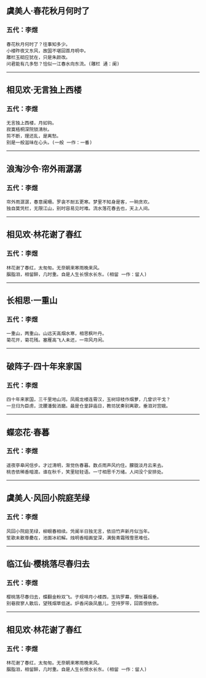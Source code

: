 ## 虞美人·春花秋月何时了
### 五代：李煜
```
春花秋月何时了？往事知多少。
小楼昨夜又东风，故国不堪回首月明中。
雕栏玉砌应犹在，只是朱颜改。
问君能有几多愁？恰似一江春水向东流。(雕栏 通：阑)
```
---
## 相见欢·无言独上西楼
### 五代：李煜
```
无言独上西楼，月如钩。
寂寞梧桐深院锁清秋。
剪不断，理还乱，是离愁。
别是一般滋味在心头。(一般 一作：一番)
```
---
## 浪淘沙令·帘外雨潺潺
### 五代：李煜
```
帘外雨潺潺，春意阑珊。罗衾不耐五更寒。梦里不知身是客，一晌贪欢。
独自莫凭栏，无限江山，别时容易见时难。流水落花春去也，天上人间。
```
---
## 相见欢·林花谢了春红
### 五代：李煜
```
林花谢了春红，太匆匆。无奈朝来寒雨晚来风。
胭脂泪，相留醉，几时重。自是人生长恨水长东。(相留 一作：留人)
```
---
## 长相思·一重山
### 五代：李煜
```
一重山，两重山。山远天高烟水寒，相思枫叶丹。
菊花开，菊花残。塞雁高飞人未还，一帘风月闲。
```
---
## 破阵子·四十年来家国
### 五代：李煜
```
四十年来家国，三千里地山河。凤阁龙楼连霄汉，玉树琼枝作烟萝，几曾识干戈？
一旦归为臣虏，沈腰潘鬓消磨。最是仓皇辞庙日，教坊犹奏别离歌，垂泪对宫娥。
```
---
## 蝶恋花·春暮
### 五代：李煜
```
遥夜亭皋闲信步。才过清明，渐觉伤春暮。数点雨声风约住。朦胧淡月云来去。
桃杏依稀香暗渡。谁在秋千，笑里轻轻语。一寸相思千万绪。人间没个安排处。
```
---
## 虞美人·风回小院庭芜绿
### 五代：李煜
```
风回小院庭芜绿，柳眼春相续。凭阑半日独无言，依旧竹声新月似当年。
笙歌未散尊罍在，池面冰初解。烛明香暗画堂深，满鬓青霜残雪思难任。
```
---
## 临江仙·樱桃落尽春归去
### 五代：李煜
```
樱桃落尽春归去，蝶翻金粉双飞。子规啼月小楼西，玉钩罗幕，惆怅暮烟垂。
别巷寂寥人散后，望残烟草低迷。炉香闲袅凤凰儿，空持罗带，回首恨依依。
```
---
## 相见欢·林花谢了春红
### 五代：李煜
```
林花谢了春红，太匆匆。无奈朝来寒雨晚来风。
胭脂泪，相留醉，几时重。自是人生长恨水长东。(相留 一作：留人)
```